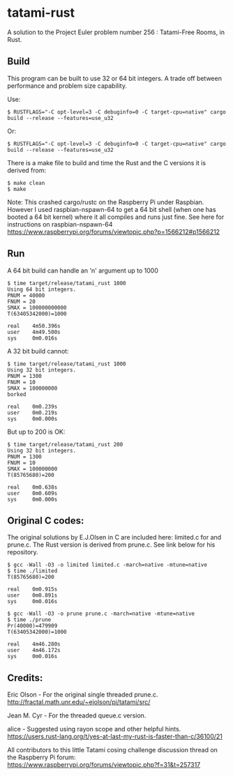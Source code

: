 # tatami-rust
A solution to the Project Euler problem number 256 : Tatami-Free Rooms, in Rust.

## Build

This program can be built to use 32 or 64 bit integers. A trade off between performance and problem size capability.

Use: 

    $ RUSTFLAGS="-C opt-level=3 -C debuginfo=0 -C target-cpu=native" cargo build --release --features=use_u32

Or:

    $ RUSTFLAGS="-C opt-level=3 -C debuginfo=0 -C target-cpu=native" cargo build --release --features=use_u32

There is a make file to build and time the Rust and the C versions it is derived from:

    $ make clean
    $ make

Note: This crashed cargo/rustc on the Raspberry Pi under Raspbian. However I used raspbian-nspawn-64 to get a 64 bit shell (when one has booted a 64 bit kernel) where it all compiles and runs just fine. See here for instructions on raspbian-nspawn-64 https://www.raspberrypi.org/forums/viewtopic.php?p=1566212#p1566212


## Run

A 64 bit build can handle an 'n' argument up to 1000

    $ time target/release/tatami_rust 1000
    Using 64 bit integers.
    PNUM = 40000
    FNUM = 20
    SMAX = 100000000000
    T(63405342000)=1000

    real    4m50.396s
    user    4m49.500s
    sys     0m0.016s

A 32 bit build cannot:

    $ time target/release/tatami_rust 1000
    Using 32 bit integers.
    PNUM = 1300
    FNUM = 10
    SMAX = 100000000
    borked

    real    0m0.239s
    user    0m0.219s
    sys     0m0.000s

But up to 200 is OK:

    $ time target/release/tatami_rust 200
    Using 32 bit integers.
    PNUM = 1300
    FNUM = 10
    SMAX = 100000000
    T(85765680)=200

    real    0m0.638s
    user    0m0.609s
    sys     0m0.000s

## Original C codes:

The original solutions by E.J.Olsen in C are included here: limited.c for and prune.c. The Rust version is derived from prune.c.
See link below for his repository.

    $ gcc -Wall -O3 -o limited limited.c -march=native -mtune=native
    $ time ./limited
    T(85765680)=200

    real    0m0.915s
    user    0m0.891s
    sys     0m0.016s

    $ gcc -Wall -O3 -o prune prune.c -march=native -mtune=native
    $ time ./prune
    Pr(40000)=479909
    T(63405342000)=1000

    real    4m46.280s
    user    4m46.172s
    sys     0m0.016s


## Credits:

Eric Olson - For the original single threaded prune.c.
http://fractal.math.unr.edu/~ejolson/pi/tatami/src/

Jean M. Cyr - For the threaded queue.c version.

alice - Suggested using rayon scope and other helpful hints. 
https://users.rust-lang.org/t/yes-at-last-my-rust-is-faster-than-c/36100/21

All contributors to this little Tatami cosing challenge discussion thread on the Raspberry Pi forum:
https://www.raspberrypi.org/forums/viewtopic.php?f=31&t=257317


